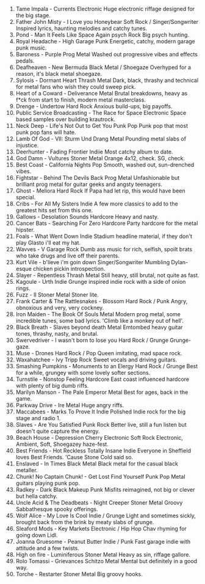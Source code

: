 
1.	Tame Impala - Currents Electronic	Huge electronic riffage designed for the big stage.
2.	Father John Misty - I Love you Honeybear Soft Rock / Singer/Songwriter	Inspired lyrics, haunting melodies and catchy tunes.
3.	Pond - Man It Feels Like Space Again psych Rock	Big psych hunting.
4.	Royal Headache - High Garage Punk	Energetic, catchy, modern garage punk music.
5.	Baroness - Purple Prog Metal	Washed out progressive vibes and effects pedals.
6.	Deafheaven - New Bermuda Black Metal / Shoegaze	Overhyped for a reason, it's black metal shoegaze.
7.	Sylosis - Dormant Heart Thrash Metal	Dark, black, thrashy and technical for metal fans who wish they could sweep pick.
8.	Heart of a Coward - Deliverance Metal	Brutal breakdowns, heavy as f*ck from start to finish, modern metal masterclass.
9.	Drenge - Undertow Hard Rock	Anxious build-ups, big payoffs.
10.	Public Service Broadcasting - The Race for Space Electronic	Space based samples over building krautrock.
11.	Neck Deep - Life's Not Out to Get You	Punk Pop	Punk pop that most punk pop fans will hate.
12.	Lamb Of God - VII: Sturm Und Drang	Metal	Pounding metal slabs of injustice.
13.	Deerhunter - Fading Frontier	Indiie	Most catchy album to date.
14.	God Damn - Vultures	Stoner Metal	Orange 4x12, check. SG, check.
15.	Best Coast - California Nights	Pop	Smooth, washed out, sun-drenched vibes.
16.	Fightstar - Behind The Devils Back	Prog Metal	Unfashionable but brilliant prog metal for guitar geeks and angsty teenagers.
17.	Ghost - Meliora	Hard Rock	If Papa had let rip, this would have been special.
18.	Cribs - For All My Sisters	Indie	A few more classics to add to the greatest hits set from this one.
19.	Gallows - Desolation Sounds	Hardcore	Heavy and nasty.
20.	Cancer Bats - Searching For Zero	Hardcore	Party hardcore for the metal hipster.
21.	Foals - What Went Down	Indie	Stadium headline material, if they don't play Glasto i'll eat my hat.
22.	Wavves - V	Garage Rock	Dumb ass music for rich, selfish, spoilt brats who take drugs and live off their parents.
23.	Kurt Vile - b'lieve i'm goin down	Singer/Songwriter	Mumbling Dylan-esque chicken pickin introspection.
24.	Slayer - Repentless	Thrash Metal	Still heavy, still brutal, not quite as fast.
25.	Kagoule - Urth	Indie	Grunge inspired indie rock with a side of onion rings.
26.	Fuzz - II	Stoner Metal	Stoner lite.
27.	Frank Carter & The Rattlesnakes - Blossom	Hard Rock / Punk	Angry, obnoxious and very, very cockney.
28.	Iron Maiden - The Book Of Souls	Metal	Modern prog metal, some incredible tunes, some bad lyrics. 'Climb like a monkey out of hell'.
29.	Black Breath - Slaves beyond death	Metal	Emtombed heavy guitar tones, thrashy, nasty, and brutal.
30.	Swervedriver - I wasn't born to lose you	Hard Rock / Grunge	Grunge-gaze.
31.	Muse - Drones	Hard Rock / Pop	Queen imitating, mad space rock.
32.	Waxahatchee - Ivy Tripp	Rock	Sweet vocals and driving guitars.
33.	Smashing Pumpkins - Monuments to an Elergy	Hard Rock / Grunge	Best for a while, grungey with some lovely softer sections.
34.	Turnstile - Nonstop Feeling	Hardcore	East coast influenced hardcore with plenty of big dumb riffs.
35.	Marilyn Manson - The Pale Emperor	Metal	Best for ages, back in the game.
36.	Parkway Drive - Ire	Metal	Huge angry riffs.
37.	Maccabees - Marks To Prove It	Indie	Polished Indie rock for the big stage and radio 1.
38.	Slaves - Are You Satisfied	Punk Rock	Better live, still a fun listen but doesn't quite capture the energy.
39.	Beach House - Depression Cherry	Electronic Soft Rock	Electronic, Ambient, Soft, Shoegazey haze-fest.
40.	Best Friends - Hot Reckless Totally Insane	Indie	Everyone in Sheffield loves Best Friends. 'Cause Stone Cold said so.
41.	Enslaved - In Times	Black Metal	Black metal for the casual black metaller.
42.	Chunk! No Captain Chunk! - Get Lost Find Yourself	Punk Pop	Metal guitars playing punk pop.
43.	Radkey - Dark Black Makeup	Punk	Misfits reimagined, not big or clever but hella catchy.
44.	Uncle Acid & The Deadbeats - Night Creeper	Stoner Metal	Groovy Sabbathesque spooky offerings.
45.	Wolf Alice - My Love Is Cool	Indie / Grunge	Light and sometimes sickly, brought back from the brink by meaty slabs of grunge.
46.	Sleaford Mods - Key Markets	Electronic / Hip Hop	Chav rhyming for going down Lidl.
47.	Joanna Gruesome - Peanut Butter	Indie / Punk	Fast garage indie with attitude and a few twists.
48.	High on fire - Luminiferous	Stoner Metal	Heavy as sin, riffage gallore.
49.	Rolo Tomassi - Grievances	Schitzo Metal	Mental but definitely in a good way.
50.	Torche - Restarter	Stoner Metal	Big groovy hooks.
